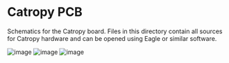 # Catropy PCB

Schematics for the Catropy board. Files in this directory contain all sources for Catropy hardware and can be opened using Eagle or similar software.

![image](https://github.com/taxmeifyoucan/proof-of-cat/raw/gh-pages/src/assets/catropy_front.png)
![image](https://github.com/taxmeifyoucan/proof-of-cat/raw/gh-pages/src/assets/catropy_back.png)
![image](https://github.com/taxmeifyoucan/proof-of-cat/raw/gh-pages/src/assets/catropy_scheme.png)
